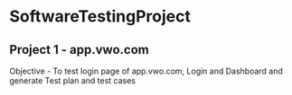 # SoftwareTestingProject

## Project 1 - app.vwo.com
Objective - To test login page of app.vwo.com, Login and Dashboard and generate Test plan and test cases
